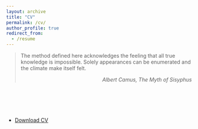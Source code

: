 ```yaml
---
layout: archive
title: "CV"
permalink: /cv/
author_profile: true
redirect_from:
  - /resume
---
```


<blockquote style="text-align: left;">
  <p>The method defined here acknowledges the feeling that all true knowledge is impossible. Solely appearances can be enumerated and the climate make itself felt.</p>
  <div style="text-align: right"><cite>Albert Camus, The Myth of Sisyphus</cite></div>
</blockquote>
<br><br>


<object data="{{ site.url }}{{ site.baseurl }}/files/CV.pdf" width="100%" 
height="100%" type="application/pdf"></object>
<br>

- [Download CV](/files/CV.pdf)



